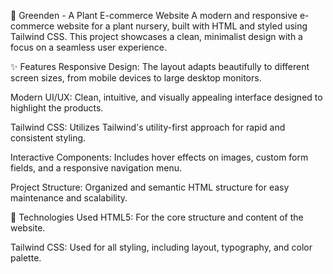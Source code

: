 🌱 Greenden - A Plant E-commerce Website
A modern and responsive e-commerce website for a plant nursery, built with HTML and styled using Tailwind CSS. This project showcases a clean, minimalist design with a focus on a seamless user experience.

✨ Features
Responsive Design: The layout adapts beautifully to different screen sizes, from mobile devices to large desktop monitors.

Modern UI/UX: Clean, intuitive, and visually appealing interface designed to highlight the products.

Tailwind CSS: Utilizes Tailwind's utility-first approach for rapid and consistent styling.

Interactive Components: Includes hover effects on images, custom form fields, and a responsive navigation menu.

Project Structure: Organized and semantic HTML structure for easy maintenance and scalability.

🚀 Technologies Used
HTML5: For the core structure and content of the website.

Tailwind CSS: Used for all styling, including layout, typography, and color palette.

